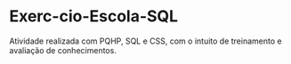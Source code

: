 # Exerc-cio-Escola-SQL
Atividade realizada com PQHP, SQL e CSS, com o intuito de treinamento e avaliação de conhecimentos.
